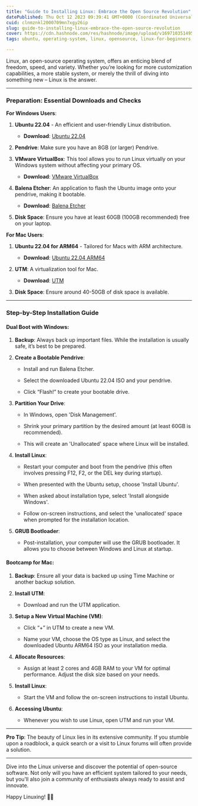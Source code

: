 ```yaml
---
title: "Guide to Installing Linux: Embrace the Open Source Revolution"
datePublished: Thu Oct 12 2023 09:39:41 GMT+0000 (Coordinated Universal Time)
cuid: clnmznkl2000709mn7xgy26ip
slug: guide-to-installing-linux-embrace-the-open-source-revolution
cover: https://cdn.hashnode.com/res/hashnode/image/upload/v1697103514955/7f55650d-99d8-4595-ba4b-2ec5f2d03c20.jpeg
tags: ubuntu, operating-system, linux, opensource, linux-for-beginners

---
```


Linux, an open-source operating system, offers an enticing blend of freedom, speed, and variety. Whether you’re looking for more customization capabilities, a more stable system, or merely the thrill of diving into something new – Linux is the answer.

---

### **Preparation: Essential Downloads and Checks**

**For Windows Users**:

1. **Ubuntu 22.04** - An efficient and user-friendly Linux distribution.
    
    * **Download**: [Ubuntu 22.04](https://ubuntu.com/download/desktop/thank-you?version=22.04.3&architecture=amd64)
        
2. **Pendrive**: Make sure you have an 8GB (or larger) Pendrive.
    
3. **VMware VirtualBox**: This tool allows you to run Linux virtually on your Windows system without affecting your primary OS.
    
    * **Download**: [VMware VirtualBox](https://download.virtualbox.org/virtualbox/7.0.10/VirtualBox-7.0.10-158379-Win.exe)
        
4. **Balena Etcher**: An application to flash the Ubuntu image onto your pendrive, making it bootable.
    
    * **Download**: [Balena Etcher](https://github.com/balena-io/etcher/releases/download/v1.18.11/balenaEtcher-Setup-1.18.11.exe)
        
5. **Disk Space**: Ensure you have at least 60GB (100GB recommended) free on your laptop.
    

**For Mac Users**:

1. **Ubuntu 22.04 for ARM64** - Tailored for Macs with ARM architecture.
    
    * **Download**: [Ubuntu 22.04 ARM64](https://cdimage.ubuntu.com/releases/22.04/release/ubuntu-22.04.3-live-server-arm64.iso)
        
2. **UTM**: A virtualization tool for Mac.
    
    * **Download**: [UTM](https://github.com/utmapp/UTM/releases/latest/download/UTM.dmg)
        
3. **Disk Space**: Ensure around 40-50GB of disk space is available.
    

---

### **Step-by-Step Installation Guide**

#### **Dual Boot with Windows**:

1. **Backup**: Always back up important files. While the installation is usually safe, it’s best to be prepared.
    
2. **Create a Bootable Pendrive**:
    
    * Install and run Balena Etcher.
        
    * Select the downloaded Ubuntu 22.04 ISO and your pendrive.
        
    * Click “Flash!” to create your bootable drive.
        
3. **Partition Your Drive**:
    
    * In Windows, open 'Disk Management'.
        
    * Shrink your primary partition by the desired amount (at least 60GB is recommended).
        
    * This will create an 'Unallocated' space where Linux will be installed.
        
4. **Install Linux**:
    
    * Restart your computer and boot from the pendrive (this often involves pressing F12, F2, or the DEL key during startup).
        
    * When presented with the Ubuntu setup, choose 'Install Ubuntu'.
        
    * When asked about installation type, select 'Install alongside Windows'.
        
    * Follow on-screen instructions, and select the 'unallocated' space when prompted for the installation location.
        
5. **GRUB Bootloader**:
    
    * Post-installation, your computer will use the GRUB bootloader. It allows you to choose between Windows and Linux at startup.
        

#### **Bootcamp for Mac**:

1. **Backup**: Ensure all your data is backed up using Time Machine or another backup solution.
    
2. **Install UTM**:
    
    * Download and run the UTM application.
        
3. **Setup a New Virtual Machine (VM)**:
    
    * Click “+” in UTM to create a new VM.
        
    * Name your VM, choose the OS type as Linux, and select the downloaded Ubuntu ARM64 ISO as your installation media.
        
4. **Allocate Resources**:
    
    * Assign at least 2 cores and 4GB RAM to your VM for optimal performance. Adjust the disk size based on your needs.
        
5. **Install Linux**:
    
    * Start the VM and follow the on-screen instructions to install Ubuntu.
        
6. **Accessing Ubuntu**:
    
    * Whenever you wish to use Linux, open UTM and run your VM.
        

---

**Pro Tip**: The beauty of Linux lies in its extensive community. If you stumble upon a roadblock, a quick search or a visit to Linux forums will often provide a solution.

---

Dive into the Linux universe and discover the potential of open-source software. Not only will you have an efficient system tailored to your needs, but you'll also join a community of enthusiasts always ready to assist and innovate.

Happy Linuxing! 🐧🚀
